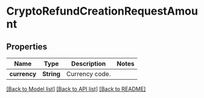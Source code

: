 # CryptoRefundCreationRequestAmount

## Properties

Name | Type | Description | Notes
------------ | ------------- | ------------- | -------------
**currency** | **String** | Currency code. | 

[[Back to Model list]](../README.md#documentation-for-models) [[Back to API list]](../README.md#documentation-for-api-endpoints) [[Back to README]](../README.md)


